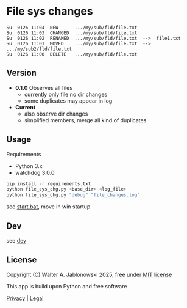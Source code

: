 # File sys changes

```
Su  0126 11:04  NEW      .../my/sub/fld/file.txt
Su  0126 11:03  CHANGED  .../my/sub/fld/file.txt
Su  0126 11:02  RENAMED  .../my/sub/fld/file.txt  -->  file1.txt
Su  0126 11:01  MOVED    .../my/sub/fld/file.txt  -->  .../my/sub2/fld/file.txt
Su  0126 11:00  DELETE   .../my/sub/fld/file.txt
```

## Version

- **0.1.0** Observes all files
  - currently only file no dir changes
  - some duplicates may appear in log
- **Current**
  - also observe dir changes
  - simplified members, merge all kind of duplicates

## Usage

Requirements

- Python 3.x
- watchdog 3.0.0

```bash
pip install -r requirements.txt
python file_sys_chg.py <base_dir> <log_file>
python file_sys_chg.py "debug" "file_changes.log" 
```

see [start.bat](start.bat), move in win startup

## Dev

see [dev](dev.md)

## License

Copyright (C) Walter A. Jablonowski 2025, free under [MIT license](LICENSE)

This app is build upon Python and free software

[Privacy](https://walter-a-jablonowski.github.io/privacy.html) | [Legal](https://walter-a-jablonowski.github.io/imprint.html)
